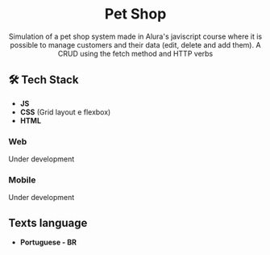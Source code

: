 <h1 align="center">
Pet Shop</h1>
 
<p align="center">Simulation of a pet shop system made in Alura's javiscript course where it is possible to manage customers and their data (edit, delete and add them). A CRUD using the fetch method and HTTP verbs</p> 

## 🛠 Tech Stack

- **JS**  
- **CSS** (Grid layout e flexbox)  
-  **HTML**


### Web

Under development

### Mobile

Under development

## Texts language

- **Portuguese - BR**


